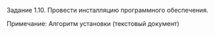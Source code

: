 Задание 1.10. Провести инсталляцию программного обеспечения.

Примечание: Алгоритм установки (текстовый документ)
